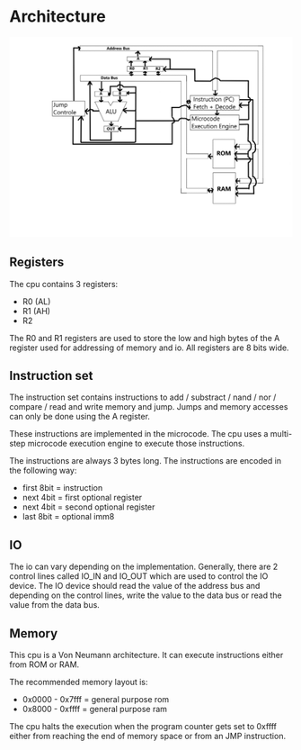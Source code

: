 # Architecture

![](cpuv2_block_diagram.png)

## Registers

The cpu contains 3 registers:

- R0 (AL)
- R1 (AH)
- R2

The R0 and R1 registers are used to store the low and high bytes of the A register used for addressing of memory and io.
All registers are 8 bits wide.

## Instruction set

The instruction set contains instructions to add / substract / nand / nor / compare / read and write memory and jump. Jumps and memory accesses can only be done using the A register.

These instructions are implemented in the microcode.
The cpu uses a multi-step microcode execution engine to execute those instructions.

The instructions are always 3 bytes long.
The instructions are encoded in the following way:

- first 8bit = instruction
- next 4bit  = first optional register
- next 4bit  = second optional register
- last 8bit = optional imm8

## IO

The io can vary depending on the implementation. Generally, there are 2 control lines called IO_IN and IO_OUT which are used to control the IO device.
The IO device should read the value of the address bus and depending on the control lines, write the value to the data bus or read the value from the data bus.

## Memory

This cpu is a Von Neumann architecture. It can execute instructions either from ROM or RAM.

The recommended memory layout is:

- 0x0000 - 0x7fff = general purpose rom
- 0x8000 - 0xffff = general purpose ram

The cpu halts the execution when the program counter gets set to 0xffff either from reaching the end of memory space or from an JMP instruction.